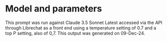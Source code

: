 # Model and parameters

This prompt was run against Claude 3.5 Sonnet Latest accessed via the API through Librechat as a front end using a temperature setting of 0.7 and a top P setting, also of 0,7. This output was generated on 09-Dec-24.